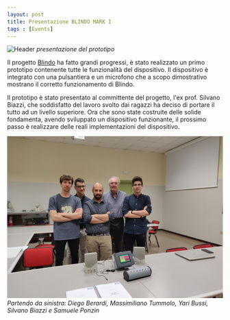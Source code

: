 ```yaml
---
layout: post
title: Presentazione BLINDO MARK I
tags : [Events]
---
```


![Header](/images/header_incontro_biazzi.jpg)
*presentazione del prototipo*

Il progetto [Blindo](https://ieee-brescia.github.io/2019-04-15-Blindo-Mark-I.md/) ha fatto grandi progressi, è stato realizzato un primo prototipo contenente tutte le funzionalità del dispositivo.
Il dispositivo è integrato con una pulsantiera e un microfono che a scopo dimostrativo mostrano il corretto funzionamento di Blindo.

Il prototipo è stato presentato al committente del progetto, l'ex prof. Silvano Biazzi, che soddisfatto del lavoro svolto dai ragazzi ha deciso di portare il tutto ad un livello superiore.
Ora che sono state costruite delle solide fondamenta, avendo sviluppato un dispositivo funzionante, il prossimo passo è realizzare delle reali implementazioni del dispositivo.


![Footer](/images/footer_incontro_biazzi.jpg)
*Partendo da sinistra: Diego Berardi, Massimiliano Tummolo, Yari Bussi, Silvano Biazzi e Samuele Ponzin*

